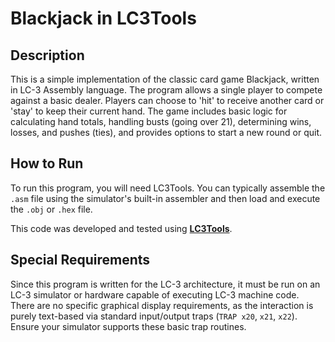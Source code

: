 # Blackjack in LC3Tools

## Description

This is a simple implementation of the classic card game Blackjack, written in LC-3 Assembly language. The program allows a single player to compete against a basic dealer. Players can choose to 'hit' to receive another card or 'stay' to keep their current hand. The game includes basic logic for calculating hand totals, handling busts (going over 21), determining wins, losses, and pushes (ties), and provides options to start a new round or quit.

## How to Run

To run this program, you will need LC3Tools. You can typically assemble the `.asm` file using the simulator's built-in assembler and then load and execute the `.obj` or `.hex` file.

This code was developed and tested using **[LC3Tools](http://highered.mheducation.com/sites/0072467509/student_view0/lc-3_tools.html)**.
## Special Requirements

Since this program is written for the LC-3 architecture, it must be run on an LC-3 simulator or hardware capable of executing LC-3 machine code. There are no specific graphical display requirements, as the interaction is purely text-based via standard input/output traps (`TRAP x20`, `x21`, `x22`). Ensure your simulator supports these basic trap routines.
